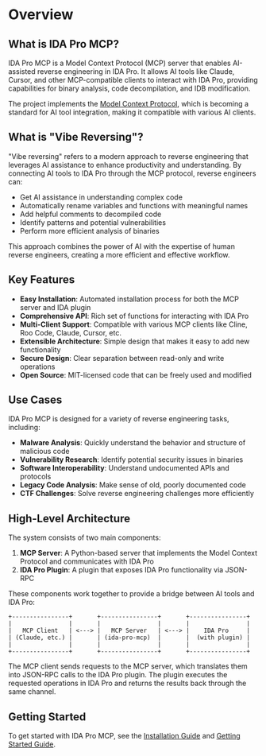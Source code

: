 # Overview

## What is IDA Pro MCP?

IDA Pro MCP is a Model Context Protocol (MCP) server that enables AI-assisted reverse engineering in IDA Pro. It allows AI tools like Claude, Cursor, and other MCP-compatible clients to interact with IDA Pro, providing capabilities for binary analysis, code decompilation, and IDB modification.

The project implements the [Model Context Protocol](https://modelcontextprotocol.io/introduction), which is becoming a standard for AI tool integration, making it compatible with various AI clients.

## What is "Vibe Reversing"?

"Vibe reversing" refers to a modern approach to reverse engineering that leverages AI assistance to enhance productivity and understanding. By connecting AI tools to IDA Pro through the MCP protocol, reverse engineers can:

- Get AI assistance in understanding complex code
- Automatically rename variables and functions with meaningful names
- Add helpful comments to decompiled code
- Identify patterns and potential vulnerabilities
- Perform more efficient analysis of binaries

This approach combines the power of AI with the expertise of human reverse engineers, creating a more efficient and effective workflow.

## Key Features

- **Easy Installation**: Automated installation process for both the MCP server and IDA plugin
- **Comprehensive API**: Rich set of functions for interacting with IDA Pro
- **Multi-Client Support**: Compatible with various MCP clients like Cline, Roo Code, Claude, Cursor, etc.
- **Extensible Architecture**: Simple design that makes it easy to add new functionality
- **Secure Design**: Clear separation between read-only and write operations
- **Open Source**: MIT-licensed code that can be freely used and modified

## Use Cases

IDA Pro MCP is designed for a variety of reverse engineering tasks, including:

- **Malware Analysis**: Quickly understand the behavior and structure of malicious code
- **Vulnerability Research**: Identify potential security issues in binaries
- **Software Interoperability**: Understand undocumented APIs and protocols
- **Legacy Code Analysis**: Make sense of old, poorly documented code
- **CTF Challenges**: Solve reverse engineering challenges more efficiently

## High-Level Architecture

The system consists of two main components:

1. **MCP Server**: A Python-based server that implements the Model Context Protocol and communicates with IDA Pro
2. **IDA Pro Plugin**: A plugin that exposes IDA Pro functionality via JSON-RPC

These components work together to provide a bridge between AI tools and IDA Pro:

```
+----------------+       +----------------+       +----------------+
|                |       |                |       |                |
|   MCP Client   | <---> |   MCP Server   | <---> |    IDA Pro     |
| (Claude, etc.) |       | (ida-pro-mcp)  |       |  (with plugin) |
|                |       |                |       |                |
+----------------+       +----------------+       +----------------+
```

The MCP client sends requests to the MCP server, which translates them into JSON-RPC calls to the IDA Pro plugin. The plugin executes the requested operations in IDA Pro and returns the results back through the same channel.

## Getting Started

To get started with IDA Pro MCP, see the [Installation Guide](installation.md) and [Getting Started Guide](getting-started.md).
